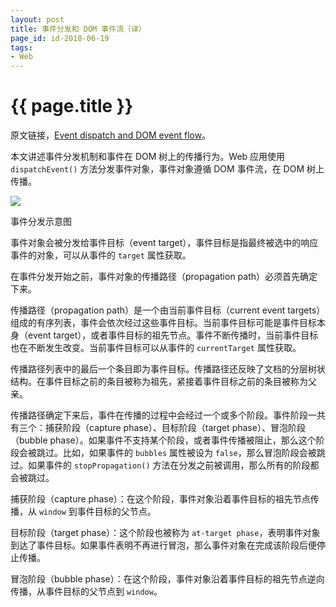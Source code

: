 ```yaml
---
layout: post
title: 事件分发和 DOM 事件流（译）
page_id: id-2018-06-19
tags:
- Web
---
```


# {{ page.title }}

原文链接，<a href="https://www.w3.org/TR/uievents/#event-flow" target="_blank">Event dispatch and DOM event flow</a>。

本文讲述事件分发机制和事件在 DOM 树上的传播行为。Web 应用使用 `dispatchEvent()` 方法分发事件对象，事件对象遵循 DOM 事件流，在 DOM 树上传播。

<!-- more -->

![](/images/2018-06-19-eventflow.svg)

<p class="post-image-title">事件分发示意图</p>

事件对象会被分发给事件目标（event target），事件目标是指最终被选中的响应事件的对象，可以从事件的 `target` 属性获取。

在事件分发开始之前，事件对象的传播路径（propagation path）必须首先确定下来。

传播路径（propagation path）是一个由当前事件目标（current event targets）组成的有序列表，事件会依次经过这些事件目标。当前事件目标可能是事件目标本身（event target），或者事件目标的祖先节点。事件不断传播时，当前事件目标也在不断发生改变。当前事件目标可以从事件的 `currentTarget` 属性获取。

传播路径列表中的最后一个条目即为事件目标。传播路径还反映了文档的分层树状结构。在事件目标之前的条目被称为祖先，紧接着事件目标之前的条目被称为父亲。

传播路径确定下来后，事件在传播的过程中会经过一个或多个阶段。事件阶段一共有三个：捕获阶段（capture phase）、目标阶段（target phase）、冒泡阶段（bubble phase）。如果事件不支持某个阶段，或者事件传播被阻止，那么这个阶段会被跳过。比如，如果事件的 `bubbles` 属性被设为 `false`，那么冒泡阶段会被跳过。如果事件的 `stopPropagation()` 方法在分发之前被调用，那么所有的阶段都会被跳过。

捕获阶段（capture phase）：在这个阶段，事件对象沿着事件目标的祖先节点传播，从 `window` 到事件目标的父节点。

目标阶段（target phase）：这个阶段也被称为 `at-target phase`，表明事件对象到达了事件目标。如果事件表明不再进行冒泡，那么事件对象在完成该阶段后便停止传播。

冒泡阶段（bubble phase）：在这个阶段，事件对象沿着事件目标的祖先节点逆向传播，从事件目标的父节点到 `window`。
